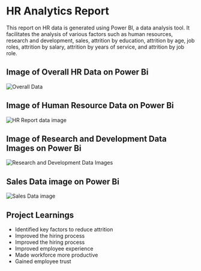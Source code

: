 # HR Analytics Report

This report on HR data is generated using Power BI, a data analysis tool. It facilitates the analysis of various factors such as human resources, research and development, sales, attrition by education, attrition by age, job roles, attrition by salary, attrition by years of service, and attrition by job role.

## Image of Overall HR Data on Power Bi


![Overall Data](https://github.com/adhishbiju2000/HR-Analytics-Report-Power-Bi/assets/156699315/82a635ce-99b5-4848-a159-4d7b28637074)


## Image of Human Resource Data on Power Bi


![HR Report data image](https://github.com/adhishbiju2000/HR-Analytics-Report-Power-Bi/assets/156699315/7db5ce83-1eb7-4b7f-8d60-c6737a7d0ac5)


## Image of Research and Development Data Images on Power Bi


![Research and Development Data Images](https://github.com/adhishbiju2000/HR-Analytics-Report-Power-Bi/assets/156699315/f5155082-e44d-4fc6-b3d0-4a9d3a8a2fd1)


## Sales Data image on Power Bi


![Sales Data image](https://github.com/adhishbiju2000/HR-Analytics-Report-Power-Bi/assets/156699315/20e6f6fe-f584-498b-af94-27a4e8506bcd)


## Project Learnings
- Identified key factors to reduce attrition
- Improved the hiring process
- Improved the hiring process
- Improved employee experience
- Made workforce more productive
- Gained employee trust

